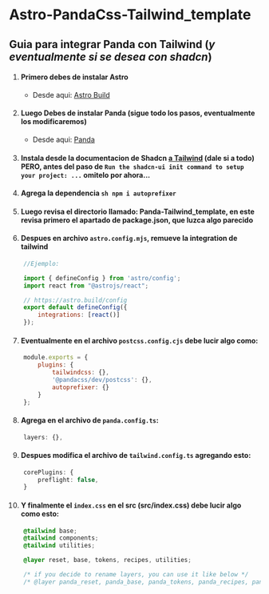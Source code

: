 # Astro-PandaCss-Tailwind_template

## Guia para integrar Panda con Tailwind (*y eventualmente si se desea con shadcn*)

1. #### Primero debes de instalar Astro
    - Desde aqui: [Astro Build](https://docs.astro.build/en/install-and-setup/#start-a-new-project)

2. #### Luego Debes de instalar Panda (sigue todo los pasos, eventualmente los modificaremos)
    -  Desde aqui: [Panda](https://panda-css.com/docs/installation/astro#install-panda)

3. #### Instala desde la documentacion de Shadcn [a Tailwind](https://ui.shadcn.com/docs/installation/astro) (dale si a todo) **PERO**, antes del paso de ```Run the shadcn-ui init command to setup your project: ...``` omitelo por ahora...

4. #### Agrega la dependencia ```sh npm i autoprefixer```

5. #### Luego revisa el directorio llamado: Panda-Tailwind_template, en este revisa primero el apartado de package.json, que luzca algo parecido

6. #### Despues en archivo ```astro.config.mjs```, remueve la integration de tailwind

```mjs
    //Ejemplo:

    import { defineConfig } from 'astro/config';
    import react from "@astrojs/react";

    // https://astro.build/config
    export default defineConfig({
        integrations: [react()]
    });
```


7. #### Eventualmente en el archivo ```postcss.config.cjs``` debe lucir algo como:
```cjs
    module.exports = {
        plugins: {
            tailwindcss: {},
            '@pandacss/dev/postcss': {},
            autoprefixer: {}
	    }
    };
```

8. #### Agrega en el archivo de ```panda.config.ts```:

```ts
	layers: {},
```


9. #### Despues modifica el archivo de ```tailwind.config.ts``` agregando esto:

```ts
	corePlugins: {
		preflight: false,
	}
```


10. #### Y finalmente el ```index.css``` en el src (**src/index.css**) debe lucir algo como esto:

```css
    @tailwind base;
    @tailwind components;
    @tailwind utilities;

    @layer reset, base, tokens, recipes, utilities;

    /* if you decide to rename layers, you can use it like below */
    /* @layer panda_reset, panda_base, panda_tokens, panda_recipes, panda_utilities; */
```